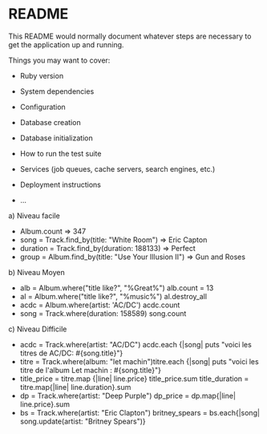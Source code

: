 # README

This README would normally document whatever steps are necessary to get the
application up and running.

Things you may want to cover:

* Ruby version

* System dependencies

* Configuration

* Database creation

* Database initialization

* How to run the test suite

* Services (job queues, cache servers, search engines, etc.)

* Deployment instructions

* ...

a) Niveau facile
- Album.count => 347
- song = Track.find_by(title: "White Room") => Eric Capton
- duration = Track.find_by(duration: 188133) => Perfect
- group = Album.find_by(title: "Use Your Illusion II") => Gun and Roses

b) Niveau Moyen
- alb = Album.where("title like?", "%Great%") alb.count = 13
- al = Album.where("title like?", "%music%") al.destroy_all
- acdc = Album.where(artist: 'AC/DC') acdc.count
- song = Track.where(duration: 158589) song.count

c) Niveau Difficile
- acdc = Track.where(artist: "AC/DC")  acdc.each {|song| puts "voici les titres de AC/DC: #{song.title}"}
- titre = Track.where(album: "let machin")titre.each {|song| puts "voici les titre de l'album Let machin : #{song.title}"}
- title_price = titre.map {|line| line.price} title_price.sum  title_duration = titre.map{|line| line.duration}.sum
- dp = Track.where(artist: "Deep Purple")  dp_price = dp.map{|line| line.price}.sum
-  bs = Track.where(artist: "Eric Clapton") britney_spears = bs.each{|song| song.update(artist: "Britney Spears")} 
